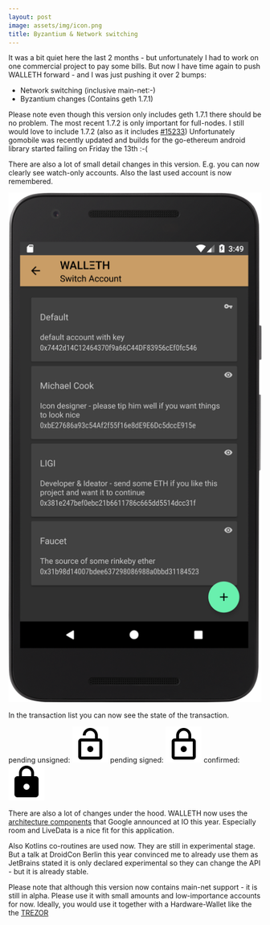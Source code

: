 ```yaml
---
layout: post
image: assets/img/icon.png
title: Byzantium & Network switching
---
```


It was a bit quiet here the last 2 months - but unfortunately I had to work on one commercial project to pay some bills. But now I have time again to push WALLETH forward - and I was just pushing it over 2 bumps:

 * Network switching (inclusive main-net:-)
 * Byzantium changes (Contains geth 1.7.1)

Please note even though this version only includes geth 1.7.1 there should be no problem. The most recent 1.7.2 is only important for full-nodes. I still would love to include 1.7.2 (also as it includes [#15233]( https://github.com/ethereum/go-ethereum/pull/15233))
Unfortunately gomobile was recently updated and builds for the go-ethereum android library started failing on Friday the 13th :-(

There are also a lot of small detail changes in this version. E.g. you can now clearly see watch-only accounts. Also the last used account is now remembered.

![](/assets/img/news/list_with_watchonly.png)

In the transaction list you can now see the state of the transaction.

pending unsigned: ![](/assets/img/news/ic_lock_open_black_48dp.png)
pending signed: ![](/assets/img/news/ic_lock_outline_black_48dp.png)
confirmed: ![](/assets/img/news/ic_lock_black_48dp.png)

There are also a lot of changes under the hood. WALLETH now uses the [architecture components](https://developer.android.com/topic/libraries/architecture/index.html) that Google announced at IO this year. Especially room and LiveData is a nice fit for this application.

Also Kotlins co-routines are used now. They are still in experimental stage. But a talk at DroidCon Berlin this year convinced me to already use them as JetBrains stated it is only declared experimental so they can change the API - but it is already stable.

Please note that although this version now contains main-net support - it is still in alpha. Please use it with small amounts and low-importance accounts for now. Ideally, you would use it together with a Hardware-Wallet like the the [TREZOR](https://walleth.org/2017/07/14/0.17-TREZOR-AND-MORE/)
